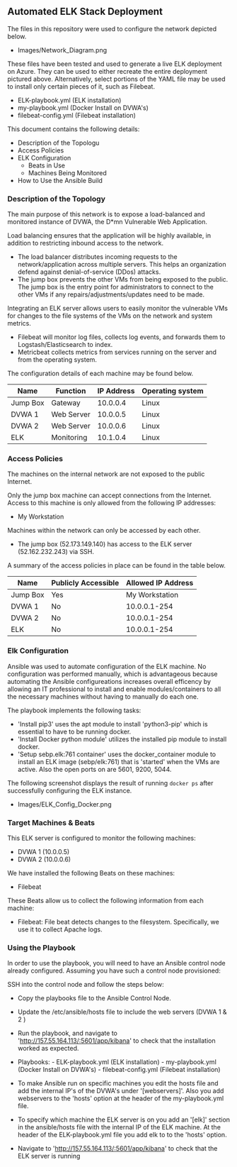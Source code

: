 ## Automated ELK Stack Deployment

The files in this repository were used to configure the network depicted below.

- Images/Network_Diagram.png

These files have been tested and used to generate a live ELK deployment on Azure. They can be used to either recreate the entire deployment pictured above. Alternatively, select portions of the YAML file may be used to install only certain pieces of it, such as Filebeat.

  - ELK-playbook.yml (ELK installation)
  - my-playbook.yml (Docker Install on DVWA's)
  - filebeat-config.yml (Filebeat installation)

This document contains the following details:
- Description of the Topologu
- Access Policies
- ELK Configuration
  - Beats in Use
  - Machines Being Monitored
- How to Use the Ansible Build


### Description of the Topology

The main purpose of this network is to expose a load-balanced and monitored instance of DVWA, the D*mn Vulnerable Web Application.

Load balancing ensures that the application will be highly available, in addition to restricting inbound access to the network.
- The load balancer distributes incoming requests to the network/application across multiple servers. This helps an organization defend against denial-of-service (DDos) attacks.
- The jump box prevents the other VMs from being exposed to the public. The jump box is the entry point for administrators to connect to the other VMs if any repairs/adjustments/updates need to be made.

Integrating an ELK server allows users to easily monitor the vulnerable VMs for changes to the file systems of the VMs on the network and system metrics.
- Filebeat will monitor log files, collects log events, and forwards them to Logstash/Elasticsearch to index. 
-  Metricbeat collects metrics from services running on the server and from the operating system.

The configuration details of each machine may be found below.

| Name        | Function    | IP Address | Operating system |
| ------------|---------------|------------ |----------------------|
| Jump Box | Gateway     | 10.0.0.4   | Linux                      |
| DVWA 1    | Web Server | 10.0.0.5   | Linux                      |
| DVWA 2    | Web Server | 10.0.0.6   | Linux                      |
| ELK           | Monitoring  | 10.1.0.4   | Linux                      |

### Access Policies

The machines on the internal network are not exposed to the public Internet. 

Only the jump box machine can accept connections from the Internet. Access to this machine is only allowed from the following IP addresses:
- My Workstation

Machines within the network can only be accessed by each other.
- The jump box (52.173.149.140) has access to the ELK server (52.162.232.243) via SSH.

A summary of the access policies in place can be found in the table below.

| Name         | Publicly Accessible  | Allowed IP Address |
|--------------|------------------------|-----------------------|
| Jump Box  | Yes                           | My Workstation       |
| DVWA 1     | No                            | 10.0.0.1-254           |
| DVWA 2     | No                            | 10.0.0.1-254           |
| ELK            | No                            | 10.0.0.1-254           |

### Elk Configuration

Ansible was used to automate configuration of the ELK machine. No configuration was performed manually, which is advantageous because automating the Ansible configureations increases overall efficency by allowing an IT professional to install and enable modules/containers to all the necessary machines without having to manually do each one. 

The playbook implements the following tasks:
- 'Install pip3' uses the apt module to install 'python3-pip' which is essential to have to be running docker.
- 'Install Docker python module' utilizes the installed pip module to install docker.
- 'Setup sebp.elk:761 container' uses the docker_container module to install an ELK image (sebp/elk:761) that is 'started' when the VMs are active. Also the open ports on are 5601, 9200, 5044.

The following screenshot displays the result of running `docker ps` after successfully configuring the ELK instance.

- Images/ELK_Config_Docker.png

### Target Machines & Beats
This ELK server is configured to monitor the following machines:
- DVWA 1 (10.0.0.5)
- DVWA 2 (10.0.0.6)

We have installed the following Beats on these machines:
- Filebeat

These Beats allow us to collect the following information from each machine:
- Filebeat: File beat detects changes to the filesystem. Specifically, we use it to collect Apache logs.

### Using the Playbook
In order to use the playbook, you will need to have an Ansible control node already configured. Assuming you have such a control node provisioned: 

SSH into the control node and follow the steps below:
- Copy the playbooks file to the Ansible Control Node.
- Update the /etc/ansible/hosts file to include the web servers (DVWA 1 & 2 )
- Run the playbook, and navigate to 'http://157.55.164.113/:5601/app/kibana' to check that the installation worked as expected.

- Playbooks:
        - ELK-playbook.yml (ELK installation)
        - my-playbook.yml (Docker Install on DVWA's)
        - filebeat-config.yml (Filebeat installation)
- To make Ansible run on specific machines you edit the hosts file and add the internal IP's of the DVWA's under '[webservers]'. Also you add webservers to the 'hosts' option at the header of the my-playbook.yml file.
- To specify which machine the ELK server is on you add an '[elk]' section in the ansible/hosts file with the internal IP of the ELK machine. At the header of the ELK-playbook.yml file you add elk to to the 'hosts' option.
- Navigate to 'http://157.55.164.113/:5601/app/kibana' to check that the ELK server is running
